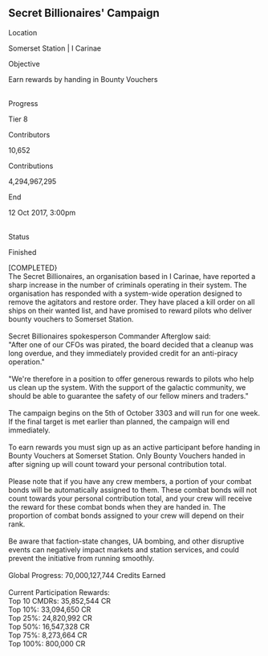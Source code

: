 ## Secret Billionaires\' Campaign

Location

Somerset Station \| I Carinae

Objective

Earn rewards by handing in Bounty Vouchers

\
Progress

Tier 8

Contributors

10,652

Contributions

4,294,967,295

End

12 Oct 2017, 3:00pm

\
Status

Finished

\[COMPLETED}\
The Secret Billionaires, an organisation based in I Carinae, have
reported a sharp increase in the number of criminals operating in their
system. The organisation has responded with a system-wide operation
designed to remove the agitators and restore order. They have placed a
kill order on all ships on their wanted list, and have promised to
reward pilots who deliver bounty vouchers to Somerset Station.\
\
Secret Billionaires spokesperson Commander Afterglow said:\
\"After one of our CFOs was pirated, the board decided that a cleanup
was long overdue, and they immediately provided credit for an
anti-piracy operation.\"\
\
\"We\'re therefore in a position to offer generous rewards to pilots who
help us clean up the system. With the support of the galactic community,
we should be able to guarantee the safety of our fellow miners and
traders.\"\
\
The campaign begins on the 5th of October 3303 and will run for one
week. If the final target is met earlier than planned, the campaign will
end immediately.\
\
To earn rewards you must sign up as an active participant before handing
in Bounty Vouchers at Somerset Station. Only Bounty Vouchers handed in
after signing up will count toward your personal contribution total.\
\
Please note that if you have any crew members, a portion of your combat
bonds will be automatically assigned to them. These combat bonds will
not count towards your personal contribution total, and your crew will
receive the reward for these combat bonds when they are handed in. The
proportion of combat bonds assigned to your crew will depend on their
rank.\
\
Be aware that faction-state changes, UA bombing, and other disruptive
events can negatively impact markets and station services, and could
prevent the initiative from running smoothly.\
\
Global Progress: 70,000,127,744 Credits Earned\
\
Current Participation Rewards:\
Top 10 CMDRs: 35,852,544 CR\
Top 10%: 33,094,650 CR\
Top 25%: 24,820,992 CR\
Top 50%: 16,547,328 CR\
Top 75%: 8,273,664 CR\
Top 100%: 800,000 CR
